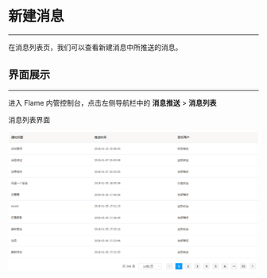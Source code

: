 # 新建消息

---

在消息列表页，我们可以查看新建消息中所推送的消息。

## 界面展示

---

进入 Flame 内管控制台，点击左侧导航栏中的 **消息推送** > **消息列表**

消息列表界面

![消息列表界面](./../images/messageList1.png)